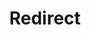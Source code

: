 ﻿---
layout: src/layouts/Redirect.astro
title: Redirect
redirect: https://octopus.com/docs/octopus-rest-api/octopus-cli/push
pubDate:  2023-01-01
navSearch: false
navSitemap: false
navMenu: false
---
